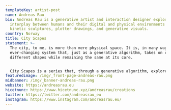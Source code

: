 ```yaml
---
templateKey: artist-post
name: Andreas Rau
bio: Andreas Rau is a generative artist and interaction designer exploring the
  interplay between humans and their digital and physical environments in
  kinetic sculptures, plotter drawings, and generative visuals.
country: Norway
title: City Scapes
statement: >-
  The city, to me, is more than mere physical space. It is, in many ways, an
  ever-changing system that, just as a generative algorithm, takes on countless
  different shapes while remaining the same at its core.


  City Scapes is a series that, through a generative algorithm, explores human perception in the context of the cities we live in. The series is the result of ongoing experimentation inspired by abstract expressionism and the textures of a tapestry.
featuredimage: /img/_front-page-andreas-rau.png
midbanner: /img/_banner-andreas-rau.png
website: https://andreasrau.eu
hicetnunc: https://www.hicetnunc.xyz/andreasrau/creations
twitter: https://twitter.com/andreasrau_eu
instagram: https://www.instagram.com/andreasrau.eu/
---
```

